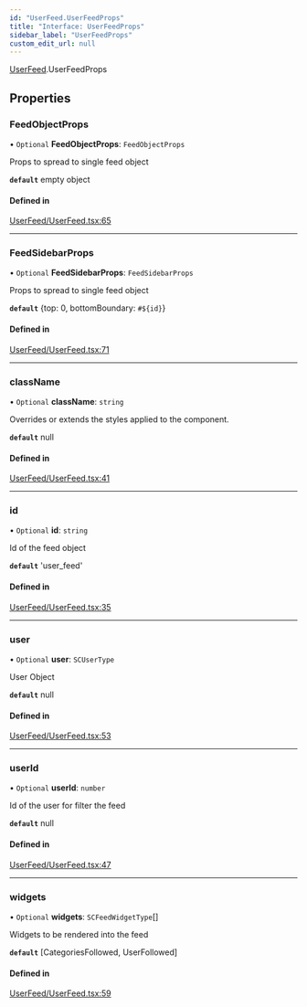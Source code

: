 ```yaml
---
id: "UserFeed.UserFeedProps"
title: "Interface: UserFeedProps"
sidebar_label: "UserFeedProps"
custom_edit_url: null
---
```


[UserFeed](../modules/UserFeed.md).UserFeedProps

## Properties

### FeedObjectProps

• `Optional` **FeedObjectProps**: `FeedObjectProps`

Props to spread to single feed object

**`default`** empty object

#### Defined in

[UserFeed/UserFeed.tsx:65](https://github.com/selfcommunity/community-ui/blob/e8a635a/packages/sc-templates/src/components/UserFeed/UserFeed.tsx#L65)

___

### FeedSidebarProps

• `Optional` **FeedSidebarProps**: `FeedSidebarProps`

Props to spread to single feed object

**`default`** {top: 0, bottomBoundary: `#${id}`}

#### Defined in

[UserFeed/UserFeed.tsx:71](https://github.com/selfcommunity/community-ui/blob/e8a635a/packages/sc-templates/src/components/UserFeed/UserFeed.tsx#L71)

___

### className

• `Optional` **className**: `string`

Overrides or extends the styles applied to the component.

**`default`** null

#### Defined in

[UserFeed/UserFeed.tsx:41](https://github.com/selfcommunity/community-ui/blob/e8a635a/packages/sc-templates/src/components/UserFeed/UserFeed.tsx#L41)

___

### id

• `Optional` **id**: `string`

Id of the feed object

**`default`** 'user_feed'

#### Defined in

[UserFeed/UserFeed.tsx:35](https://github.com/selfcommunity/community-ui/blob/e8a635a/packages/sc-templates/src/components/UserFeed/UserFeed.tsx#L35)

___

### user

• `Optional` **user**: `SCUserType`

User Object

**`default`** null

#### Defined in

[UserFeed/UserFeed.tsx:53](https://github.com/selfcommunity/community-ui/blob/e8a635a/packages/sc-templates/src/components/UserFeed/UserFeed.tsx#L53)

___

### userId

• `Optional` **userId**: `number`

Id of the user for filter the feed

**`default`** null

#### Defined in

[UserFeed/UserFeed.tsx:47](https://github.com/selfcommunity/community-ui/blob/e8a635a/packages/sc-templates/src/components/UserFeed/UserFeed.tsx#L47)

___

### widgets

• `Optional` **widgets**: `SCFeedWidgetType`[]

Widgets to be rendered into the feed

**`default`** [CategoriesFollowed, UserFollowed]

#### Defined in

[UserFeed/UserFeed.tsx:59](https://github.com/selfcommunity/community-ui/blob/e8a635a/packages/sc-templates/src/components/UserFeed/UserFeed.tsx#L59)
